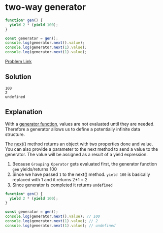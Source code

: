 # two-way generator

```js
function* gen() {
  yield 2 * (yield 100);
}

const generator = gen();
console.log(generator.next().value);
console.log(generator.next(1).value);
console.log(generator.next(1).value);
```

[Problem Link](https://bigfrontend.dev/quiz/generator-2-way)

## Solution

```
100
2
undefined
```

## Explanation

With a [generator function](https://developer.mozilla.org/en-US/docs/Web/JavaScript/Reference/Global_Objects/Generator), values are not evaluated until they are needed. Therefore a generator allows us to define a potentially infinite data structure.

The [next()](https://developer.mozilla.org/en-US/docs/Web/JavaScript/Reference/Global_Objects/Generator/next) method returns an object with two properties done and value. You can also provide a parameter to the next method to send a value to the generator. The value will be assigned as a result of a yield expression.

1. Because `Grouping Operator` gets evaluated first, the generator function `gen` yields/returns 100
2. Since we have passed `1` to the next() method. `yield 100` is basically replaced with 1 and it returns 2\*1 = 2
3. Since generator is completed it returns `undefined`

```js
function* gen() {
  yield 2 * (yield 100);
}

const generator = gen();
console.log(generator.next().value); // 100
console.log(generator.next(1).value); // 2
console.log(generator.next(1).value); // undefined
```
